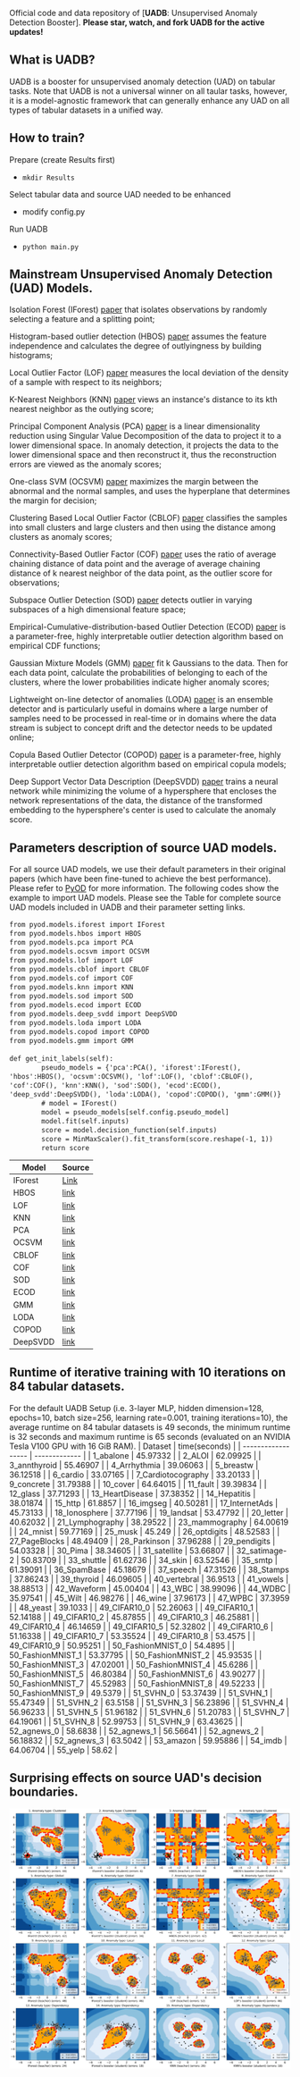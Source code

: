 Official code and data repository of [**UADB**: Unsupervised Anomaly Detection Booster].
__Please star, watch, and fork UADB for the active updates!__

## What is UADB?
UADB is a booster for unsupervised anomaly detection (UAD) on tabular tasks.
Note that UADB is not a universal winner on all taular tasks, however, it is a model-agnostic framework that can generally enhance any UAD on all types of tabular datasets in a unified way.

## How to train?
Prepare (create Results first)
* ```mkdir Results```

Select tabular data and source UAD needed to be enhanced
* modify config.py

Run UADB
* ```python main.py```

## Mainstream Unsupervised Anomaly Detection (UAD) Models.
Isolation Forest (IForest) [paper](https://cs.nju.edu.cn/zhouzh/zhouzh.files/publication/icdm08b.pdf?q=isolation-forest) that isolates observations by randomly selecting a feature and a splitting point;

Histogram-based outlier detection (HBOS) [paper](https://www.goldiges.de/publications/HBOS-KI-2012.pdf) assumes the feature independence and calculates the degree of outlyingness by building histograms; 

Local Outlier Factor (LOF) [paper](https://dl.acm.org/doi/pdf/10.1145/342009.335388) measures the local deviation of the density of a sample with respect to its neighbors;

K-Nearest Neighbors (KNN) [paper](https://dl.acm.org/doi/pdf/10.1145/342009.335437) views an instance's distance to its kth nearest neighbor as the outlying score;

Principal Component Analysis (PCA) [paper](https://apps.dtic.mil/sti/pdfs/ADA465712.pdf) is a linear dimensionality reduction using Singular Value Decomposition of the data to project it to a lower dimensional space. In anomaly detection, it projects the data to the lower dimensional space and then reconstruct it, thus the reconstruction errors are viewed as the anomaly scores;

One-class SVM (OCSVM) [paper](https://proceedings.neurips.cc/paper/1999/file/8725fb777f25776ffa9076e44fcfd776-Paper.pdf) maximizes the margin between the abnormal and the normal samples, and uses the hyperplane that determines the margin for decision;

Clustering Based Local Outlier Factor (CBLOF) [paper](http://www.diag.uniroma1.it/~sassano/STAGE/Outliers.pdf) classifies the samples into small clusters and large clusters  and then using the distance among clusters as anomaly scores;

Connectivity-Based Outlier Factor (COF) [paper](https://link.springer.com/chapter/10.1007/3-540-47887-6_53) uses the ratio of average chaining distance of data point and the average of average chaining distance of k nearest neighbor of the data point, as the outlier score for observations;

Subspace Outlier Detection (SOD) [paper](https://www.dbs.ifi.lmu.de/~zimek/publications/PAKDD2009/pakdd09-SOD.pdf) detects outlier in varying subspaces of a high dimensional feature space;

Empirical-Cumulative-distribution-based Outlier Detection (ECOD) [paper](https://arxiv.org/pdf/2201.00382.pdf) is a parameter-free, highly interpretable outlier detection algorithm based on empirical CDF functions;

Gaussian Mixture Models (GMM) [paper](http://www.leap.ee.iisc.ac.in/sriram/teaching/MLSP_19/refs/GMM_Tutorial_Reynolds.pdf) fit k Gaussians to the data. Then for each data point, calculate the probabilities of belonging to each of the clusters, where the lower probabilities indicate higher anomaly scores;

Lightweight on-line detector of anomalies (LODA) [paper](https://link.springer.com/article/10.1007/s10994-015-5521-0) is an ensemble detector and is particularly useful in domains where a large number of samples need to be processed in real-time or in domains where the data stream is subject to concept drift and the detector needs to be updated online;

Copula Based Outlier Detector (COPOD) [paper](https://arxiv.org/pdf/2009.09463.pdf) is a parameter-free, highly interpretable outlier detection algorithm based on empirical copula models;

Deep Support Vector Data Description (DeepSVDD) [paper](http://proceedings.mlr.press/v80/ruff18a/ruff18a.pdf) trains a neural network while minimizing the volume of a hypersphere that encloses the network representations of the data, the distance of the transformed embedding to the hypersphere's center is used to calculate the anomaly score.

## Parameters description of source UAD models.
For all source UAD models, we use their default parameters in their original papers (which have been fine-tuned to achieve the best performance).
Please refer to [PyOD](https://pyod.readthedocs.io/en/latest/pyod.models.html) for more information.
The following codes show the example to import UAD models. Please see the Table for complete source UAD models included in UADB and their parameter setting links.
```
from pyod.models.iforest import IForest
from pyod.models.hbos import HBOS
from pyod.models.pca import PCA
from pyod.models.ocsvm import OCSVM
from pyod.models.lof import LOF
from pyod.models.cblof import CBLOF
from pyod.models.cof import COF
from pyod.models.knn import KNN
from pyod.models.sod import SOD
from pyod.models.ecod import ECOD
from pyod.models.deep_svdd import DeepSVDD
from pyod.models.loda import LODA
from pyod.models.copod import COPOD
from pyod.models.gmm import GMM

def get_init_labels(self):
        pseudo_models = {'pca':PCA(), 'iforest':IForest(), 'hbos':HBOS(), 'ocsvm':OCSVM(), 'lof':LOF(), 'cblof':CBLOF(), 'cof':COF(), 'knn':KNN(), 'sod':SOD(), 'ecod':ECOD(), 'deep_svdd':DeepSVDD(), 'loda':LODA(), 'copod':COPOD(), 'gmm':GMM()}
        # model = IForest()
        model = pseudo_models[self.config.pseudo_model]
        model.fit(self.inputs)
        score = model.decision_function(self.inputs)
        score = MinMaxScaler().fit_transform(score.reshape(-1, 1))
        return score
```
| Model              | Source        |
| ------------------ | ------------- |
| IForest            | [Link](https://pyod.readthedocs.io/en/latest/pyod.models.html#module-pyod.models.iforest)      |
| HBOS               | [link](https://pyod.readthedocs.io/en/latest/pyod.models.html#module-pyod.models.hbos)      |
| LOF                | [link](https://pyod.readthedocs.io/en/latest/pyod.models.html#module-pyod.models.lof)      |
| KNN                | [link](https://pyod.readthedocs.io/en/latest/pyod.models.html#module-pyod.models.knn)      |
| PCA                | [link](https://pyod.readthedocs.io/en/latest/pyod.models.html#module-pyod.models.pca)              |
| OCSVM              | [link](https://pyod.readthedocs.io/en/latest/pyod.models.html#module-pyod.models.ocsvm)              |
| CBLOF              | [link](https://pyod.readthedocs.io/en/latest/pyod.models.html#module-pyod.models.cblof)             |
| COF                | [link](https://pyod.readthedocs.io/en/latest/pyod.models.html#module-pyod.models.cof)             |
| SOD                | [link](https://pyod.readthedocs.io/en/latest/pyod.models.html#module-pyod.models.sod)            |
| ECOD               | [link](https://pyod.readthedocs.io/en/latest/pyod.models.html#module-pyod.models.ecod)     |
| GMM                | [link](https://pyod.readthedocs.io/en/latest/pyod.models.html#module-pyod.models.gmm) |
| LODA               | [link](https://pyod.readthedocs.io/en/latest/pyod.models.html#module-pyod.models.loda) |
| COPOD              | [link](https://pyod.readthedocs.io/en/latest/pyod.models.html#module-pyod.models.copod) |
| DeepSVDD           | [link](https://pyod.readthedocs.io/en/latest/pyod.models.html#module-pyod.models.deep_svdd) |

## Runtime of iterative training with 10 iterations on 84 tabular datasets.
For the default UADB Setup (i.e. 3-layer MLP, hidden dimension=128, epochs=10, batch size=256, learning rate=0.001, training iterations=10), the average runtime on 84 tabular datasets is 49 seconds, the minimum runtime is 32 seconds and maximum runtime is 65 seconds (evaluated on an NVIDIA Tesla V100 GPU with 16 GiB RAM).
| Dataset            | time(seconds) |
| ------------------ | ------------- |
| 1_abalone          | 45.97332      |
| 2_ALOI             | 62.09925      |
| 3_annthyroid       | 55.46907      |
| 4_Arrhythmia       | 39.06063      |
| 5_breastw          | 36.12518      |
| 6_cardio           | 33.07165      |
| 7_Cardiotocography | 33.20133      |
| 9_concrete         | 31.79388      |
| 10_cover           | 64.64015      |
| 11_fault           | 39.39834      |
| 12_glass           | 37.71293      |
| 13_HeartDisease    | 37.38352      |
| 14_Hepatitis       | 38.01874      |
| 15_http            | 61.8857       |
| 16_imgseg          | 40.50281      |
| 17_InternetAds     | 45.73133      |
| 18_Ionosphere      | 37.77196      |
| 19_landsat         | 53.47792      |
| 20_letter          | 40.62032      |
| 21_Lymphography    | 38.29522      |
| 23_mammography     | 64.00619      |
| 24_mnist           | 59.77169      |
| 25_musk            | 45.249        |
| 26_optdigits       | 48.52583      |
| 27_PageBlocks      | 48.49409      |
| 28_Parkinson       | 37.96288      |
| 29_pendigits       | 54.03328      |
| 30_Pima            | 38.34605      |
| 31_satellite       | 53.66807      |
| 32_satimage-2      | 50.83709      |
| 33_shuttle         | 61.62736      |
| 34_skin            | 63.52546      |
| 35_smtp            | 61.39091      |
| 36_SpamBase        | 45.18679      |
| 37_speech          | 47.31526      |
| 38_Stamps          | 37.86243      |
| 39_thyroid         | 46.09605      |
| 40_vertebral       | 36.9513       |
| 41_vowels          | 38.88513      |
| 42_Waveform        | 45.00404      |
| 43_WBC             | 38.99096      |
| 44_WDBC            | 35.97541      |
| 45_Wilt            | 46.98276      |
| 46_wine            | 37.96173      |
| 47_WPBC            | 37.3959       |
| 48_yeast           | 39.1033       |
| 49_CIFAR10_0       | 52.26063      |
| 49_CIFAR10_1       | 52.14188      |
| 49_CIFAR10_2       | 45.87855      |
| 49_CIFAR10_3       | 46.25881      |
| 49_CIFAR10_4       | 46.14659      |
| 49_CIFAR10_5       | 52.32802      |
| 49_CIFAR10_6       | 51.16338      |
| 49_CIFAR10_7       | 53.35524      |
| 49_CIFAR10_8       | 53.4575       |
| 49_CIFAR10_9       | 50.95251      |
| 50_FashionMNIST_0  | 54.4895       |
| 50_FashionMNIST_1  | 53.37795      |
| 50_FashionMNIST_2  | 45.93535      |
| 50_FashionMNIST_3  | 47.02001      |
| 50_FashionMNIST_4  | 45.6286       |
| 50_FashionMNIST_5  | 46.80384      |
| 50_FashionMNIST_6  | 43.90277      |
| 50_FashionMNIST_7  | 45.52983      |
| 50_FashionMNIST_8  | 49.52233      |
| 50_FashionMNIST_9  | 49.5379       |
| 51_SVHN_0          | 53.37439      |
| 51_SVHN_1          | 55.47349      |
| 51_SVHN_2          | 63.5158       |
| 51_SVHN_3          | 56.23896      |
| 51_SVHN_4          | 56.96233      |
| 51_SVHN_5          | 51.96182      |
| 51_SVHN_6          | 51.20783      |
| 51_SVHN_7          | 64.19061      |
| 51_SVHN_8          | 52.99753      |
| 51_SVHN_9          | 63.43625      |
| 52_agnews_0        | 58.6838       |
| 52_agnews_1        | 56.56641      |
| 52_agnews_2        | 56.18832      |
| 52_agnews_3        | 63.5042       |
| 53_amazon          | 59.95886      |
| 54_imdb            | 64.06704      |
| 55_yelp            | 58.62         |

## Surprising effects on source UAD's decision boundaries.
![image](figures/decision_boundary.png)
